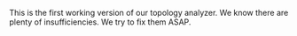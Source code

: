 This is the first working version of our topology analyzer.
We know there are plenty of insufficiencies. We try to fix them ASAP.
